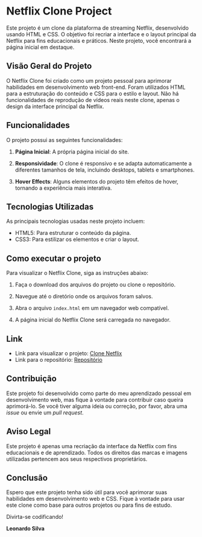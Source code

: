 # Netflix Clone Project

Este projeto é um clone da plataforma de streaming Netflix, desenvolvido usando HTML e CSS. O objetivo foi recriar a interface e o layout principal da Netflix para fins educacionais e práticos. Neste projeto, você encontrará a página inicial em destaque.

## Visão Geral do Projeto

O Netflix Clone foi criado como um projeto pessoal para aprimorar habilidades em desenvolvimento web front-end. Foram utilizados HTML para a estruturação do conteúdo e CSS para o estilo e layout. Não há funcionalidades de reprodução de vídeos reais neste clone, apenas o design da interface principal da Netflix.

## Funcionalidades

O projeto possui as seguintes funcionalidades:

1. **Página Inicial**: A própria página inicial do site.

2. **Responsividade**: O clone é responsivo e se adapta automaticamente a diferentes tamanhos de tela, incluindo desktops, tablets e smartphones.

3. **Hover Effects**: Alguns elementos do projeto têm efeitos de hover, tornando a experiência mais interativa.

## Tecnologias Utilizadas

As principais tecnologias usadas neste projeto incluem:

- HTML5: Para estruturar o conteúdo da página.
- CSS3: Para estilizar os elementos e criar o layout.

## Como executar o projeto

Para visualizar o Netflix Clone, siga as instruções abaixo:

1. Faça o download dos arquivos do projeto ou clone o repositório.

2. Navegue até o diretório onde os arquivos foram salvos.

3. Abra o arquivo `index.html` em um navegador web compatível.

4. A página inicial do Netflix Clone será carregada no navegador.

## Link

- Link para visualizar o projeto: [Clone Netflix](https://leonardos1lva.github.io/Clone-Netflix/)
- Link para o repositório: [Repositório](https://github.com/LeonardoS1lva/Clone-Netflix)

## Contribuição

Este projeto foi desenvolvido como parte do meu aprendizado pessoal em desenvolvimento web, mas fique à vontade para contribuir caso queira aprimorá-lo. Se você tiver alguma ideia ou correção, por favor, abra uma *issue* ou envie um *pull request*.

## Aviso Legal

Este projeto é apenas uma recriação da interface da Netflix com fins educacionais e de aprendizado. Todos os direitos das marcas e imagens utilizadas pertencem aos seus respectivos proprietários.

## Conclusão

Espero que este projeto tenha sido útil para você aprimorar suas habilidades em desenvolvimento web e CSS. Fique à vontade para usar este clone como base para outros projetos ou para fins de estudo.

Divirta-se codificando!

**Leonardo Silva**
